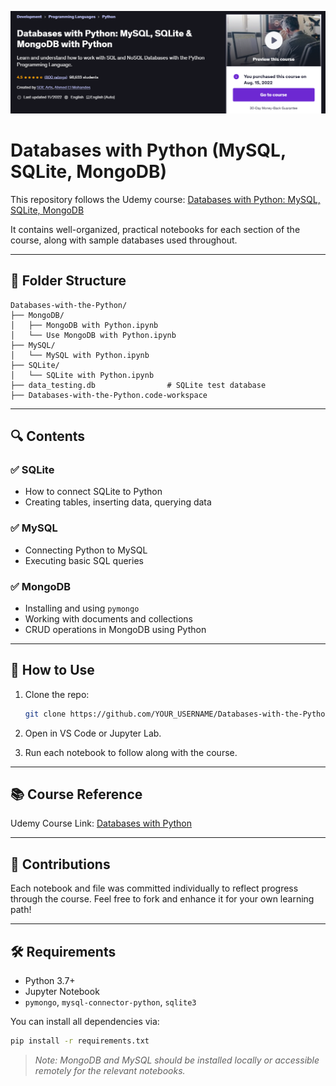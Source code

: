 ![course](img\11.png)
# Databases with Python (MySQL, SQLite, MongoDB)

This repository follows the Udemy course:
[Databases with Python: MySQL, SQLite, MongoDB](https://www.udemy.com/course/databases-with-python-mysql-sqlite-mongodb-with-python/learn/lecture/29159188#overview)

It contains well-organized, practical notebooks for each section of the course, along with sample databases used throughout.

---

## 📁 Folder Structure

```
Databases-with-the-Python/
├── MongoDB/
│   ├── MongoDB with Python.ipynb
│   └── Use MongoDB with Python.ipynb
├── MySQL/
│   └── MySQL with Python.ipynb
├── SQLite/
│   └── SQLite with Python.ipynb
├── data_testing.db                # SQLite test database
├── Databases-with-the-Python.code-workspace
```

---

## 🔍 Contents

### ✅ SQLite

* How to connect SQLite to Python
* Creating tables, inserting data, querying data

### ✅ MySQL

* Connecting Python to MySQL
* Executing basic SQL queries

### ✅ MongoDB

* Installing and using `pymongo`
* Working with documents and collections
* CRUD operations in MongoDB using Python

---

## 🚀 How to Use

1. Clone the repo:

   ```bash
   git clone https://github.com/YOUR_USERNAME/Databases-with-the-Python.git
   ```
2. Open in VS Code or Jupyter Lab.
3. Run each notebook to follow along with the course.

---

## 📚 Course Reference

Udemy Course Link: [Databases with Python](https://www.udemy.com/course/databases-with-python-mysql-sqlite-mongodb-with-python/)

---

## 🧠 Contributions

Each notebook and file was committed individually to reflect progress through the course. Feel free to fork and enhance it for your own learning path!

---

## 🛠 Requirements

* Python 3.7+
* Jupyter Notebook
* `pymongo`, `mysql-connector-python`, `sqlite3`

You can install all dependencies via:

```bash
pip install -r requirements.txt
```

> *Note: MongoDB and MySQL should be installed locally or accessible remotely for the relevant notebooks.*
